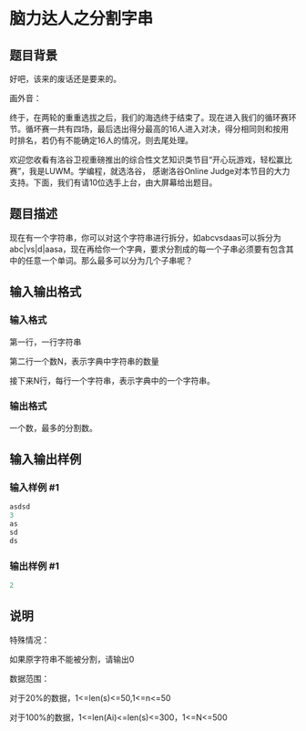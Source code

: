 # 脑力达人之分割字串

## 题目背景

好吧，该来的废话还是要来的。

画外音：

终于，在两轮的重重选拔之后，我们的海选终于结束了。现在进入我们的循环赛环节。循坏赛一共有四场，最后选出得分最高的16人进入对决，得分相同则和按用时排名，若仍有不能确定16人的情况，则去尾处理。

欢迎您收看有洛谷卫视重磅推出的综合性文艺知识类节目“开心玩游戏，轻松赢比赛”，我是LUWM。学编程，就选洛谷， 感谢洛谷Online Judge对本节目的大力支持。下面，我们有请10位选手上台，由大屏幕给出题目。

## 题目描述

现在有一个字符串，你可以对这个字符串进行拆分，如abcvsdaas可以拆分为abc|vs|d|aasa，现在再给你一个字典，要求分割成的每一个子串必须要有包含其中的任意一个单词。那么最多可以分为几个子串呢？

## 输入输出格式

### 输入格式

第一行，一行字符串

第二行一个数N，表示字典中字符串的数量

接下来N行，每行一个字符串，表示字典中的一个字符串。

### 输出格式

一个数，最多的分割数。

## 输入输出样例

### 输入样例 #1

```cpp
asdsd
3
as
sd
ds
```


### 输出样例 #1

```cpp
2
```


## 说明

特殊情况：

如果原字符串不能被分割，请输出0

数据范围：

对于20%的数据，1<=len(s)<=50,1<=n<=50

对于100%的数据，1<=len(Ai)<=len(s)<=300，1<=N<=500

